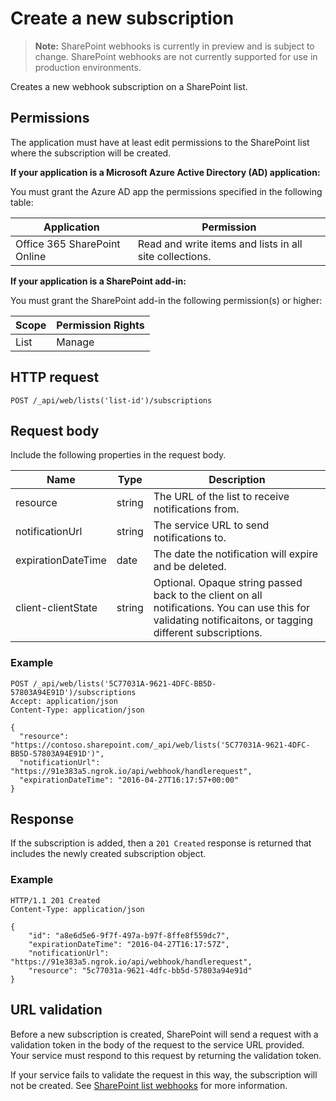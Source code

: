 # Create a new subscription 

>**Note:** SharePoint webhooks is currently in preview and is subject to change. SharePoint webhooks are not currently supported for use in production environments.

Creates a new webhook subscription on a SharePoint list. 

## Permissions

The application must have at least edit permissions to the SharePoint list where the subscription will be created.

**If your application is a Microsoft Azure Active Directory (AD) application:**

You must grant the Azure AD app the permissions specified in the following table:

Application | Permission 
------------|------------
Office 365 SharePoint Online|Read and write items and lists in all site collections.

**If your application is a SharePoint add-in:**

You must grant the SharePoint add-in the following permission(s) or higher:

Scope | Permission Rights 
------|------------
List|Manage

## HTTP request

```
POST /_api/web/lists('list-id')/subscriptions
```

## Request body

Include the following properties in the request body.

Name | Type | Description 
-----|------|------------
resource|string|The URL of the list to receive notifications from.
notificationUrl|string|The service URL to send notifications to.
expirationDateTime|date|The date the notification will expire and be deleted.
client-clientState|string|Optional. Opaque string passed back to the client on all notifications. You can use this for validating notificaitons, or tagging different subscriptions.


### Example

```http
POST /_api/web/lists('5C77031A-9621-4DFC-BB5D-57803A94E91D')/subscriptions
Accept: application/json
Content-Type: application/json

{
  "resource": "https://contoso.sharepoint.com/_api/web/lists('5C77031A-9621-4DFC-BB5D-57803A94E91D')",
  "notificationUrl": "https://91e383a5.ngrok.io/api/webhook/handlerequest",
  "expirationDateTime": "2016-04-27T16:17:57+00:00"
}
```

## Response

If the subscription is added, then a `201 Created` response is returned that
includes the newly created subscription object.

### Example

```http
HTTP/1.1 201 Created
Content-Type: application/json

{
    "id": "a8e6d5e6-9f7f-497a-b97f-8ffe8f559dc7",
    "expirationDateTime": "2016-04-27T16:17:57Z",    
    "notificationUrl": "https://91e383a5.ngrok.io/api/webhook/handlerequest",
    "resource": "5c77031a-9621-4dfc-bb5d-57803a94e91d"
}
```

## URL validation

Before a new subscription is created, SharePoint will send a request with a validation token in the body of the request to the service URL provided. Your service must respond to this request by returning the validation token.

If your service fails to validate the request in this way, the subscription will not be created. See [SharePoint list webhooks](../overview-sharepoint-webhooks.md) for more information.
